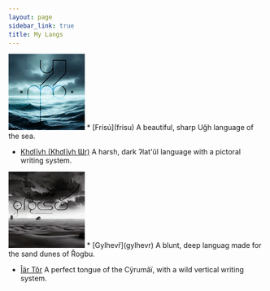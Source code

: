 ```yaml
---
layout: page
sidebar_link: true
title: My Langs
---
```


<img src="FRISU_PREVIEW.jpg" height="150px">
 * [Frísú](frisu)
A beautiful, sharp Uğh language of the sea.

 * [Khơlīvh \(Khơlīvh Ɯr\)](kholivh)
A harsh, dark ʔlat'ûl language with a pictoral writing system.

<img src="GYLHEVR_PREVIEW.jpg" height="150px">
 * [Gylhevř](gylhevr)
A blunt, deep languag made for the sand dunes of Řogbu.


 * [Îär Tôr](iartor)
A perfect tongue of the Cÿrumâï, with a wild vertical writing system.
